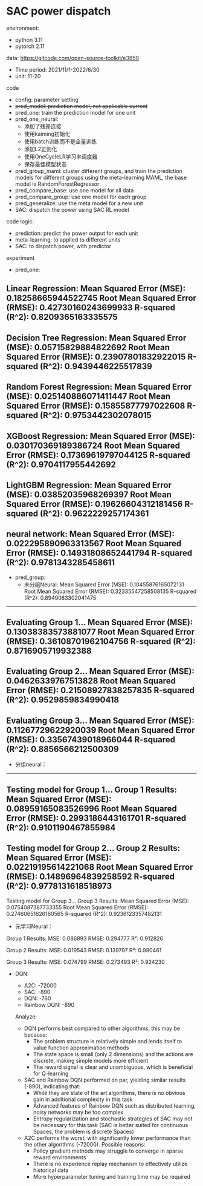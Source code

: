 # SAC power dispatch

environment:
- python 3.11
- pytorch 2.11

data: https://gitcode.com/open-source-toolkit/e3850
- Time period: 2021/11/1-2022/6/30
- unit: 11-20

code
- config: parameter setting
- ~~pred_model: prediction model, not applicable current~~
- pred_one: train the prediction model for one unit
- pred_one_neural:
  - 添加了残差连接
  - 使用kaiming初始化 
  - 使用batch训练而不是全量训练 
  - 添加L2正则化 
  - 使用OneCycleLR学习率调度器 
  - 保存最佳模型状态
- pred_group_maml: cluster different groups, and train the prediction models for different groups using the meta-learning MAML, the base model is RandomForestRegressor
- pred_compare_base: use one model for all data
- pred_compare_group: use one model for each group
- pred_generalize: use the meta model for a new unit
- SAC: dispatch the power using SAC RL model

code logic:
- prediction: predict the power output for each unit
- meta-learning: to applied to different units
- SAC: to dispatch power, with predictor

experiment
- pred_one:

Linear Regression:
Mean Squared Error (MSE): 0.18258665944522745
Root Mean Squared Error (RMSE): 0.42730160243699933
R-squared (R^2): 0.8209365163335575
--------------------------------------------------
Decision Tree Regression:
Mean Squared Error (MSE): 0.05715829884822692
Root Mean Squared Error (RMSE): 0.23907801832922015
R-squared (R^2): 0.9439446225517839
--------------------------------------------------
Random Forest Regression:
Mean Squared Error (MSE): 0.025140886071411447
Root Mean Squared Error (RMSE): 0.15855877797022608
R-squared (R^2): 0.9753442302078015
--------------------------------------------------
XGBoost Regression:
Mean Squared Error (MSE): 0.030170369189386724
Root Mean Squared Error (RMSE): 0.17369619797044125
R-squared (R^2): 0.9704117955442692
--------------------------------------------------
LightGBM Regression:
Mean Squared Error (MSE): 0.03852035968269397
Root Mean Squared Error (RMSE): 0.19626604312181456
R-squared (R^2): 0.9622229257174361
--------------------------------------------------
neural network:
Mean Squared Error (MSE): 0.022295890963313567
Root Mean Squared Error (RMSE): 0.14931808652441794
R-squared (R^2): 0.9781343285458611
--------------------------------------------------
- pred_group:
  - 未分组Neural:
Mean Squared Error (MSE): 0.10455876165072131
Root Mean Squared Error (RMSE): 0.32335547258508135
R-squared (R^2): 0.8949083302041475
--------------------------------------------------
Evaluating Group 1...
  Mean Squared Error (MSE): 0.13038383573881077
  Root Mean Squared Error (RMSE): 0.36108701962104756
  R-squared (R^2): 0.8716905719932388
--------------------------------------------------
Evaluating Group 2...
  Mean Squared Error (MSE): 0.04626339767513828
  Root Mean Squared Error (RMSE): 0.21508927838257835
  R-squared (R^2): 0.9529859834990418
--------------------------------------------------
Evaluating Group 3...
  Mean Squared Error (MSE): 0.11267729622920039
  Root Mean Squared Error (RMSE): 0.33567439018966044
  R-squared (R^2): 0.8856566212500309
--------------------------------------------------
  - 分组neural： 
--------------------------------------------------
Testing model for Group 1...
Group 1 Results:
  Mean Squared Error (MSE): 0.08959165083526996
  Root Mean Squared Error (RMSE): 0.2993186443161701
  R-squared (R^2): 0.9101190467855984
--------------------------------------------------
Testing model for Group 2...
Group 2 Results:
  Mean Squared Error (MSE): 0.02219195614221068
  Root Mean Squared Error (RMSE): 0.14896964839258592
  R-squared (R^2): 0.9778131618518973
--------------------------------------------------
Testing model for Group 3...
Group 3 Results:
  Mean Squared Error (MSE): 0.0754087387733355
  Root Mean Squared Error (RMSE): 0.27460651626160565
  R-squared (R^2): 0.9236123357482131
  - 元学习Neural：

Group 1 Results:
MSE: 0.086893
RMSE: 0.294777
R²: 0.912826

Group 2 Results:
MSE: 0.019543
RMSE: 0.139797
R²: 0.980461

Group 3 Results:
MSE: 0.074799
RMSE: 0.273493
R²: 0.924230

- DQN:
  - A2C: -72000
  - SAC: -890
  - DQN: -760
  - Rainbow DQN: -890

  Analyze:
  - DQN performs best compared to other algorithms, this may be because:
    - The problem structure is relatively simple and lends itself to value function approximation methods
    - The state space is small (only 2 dimensions) and the actions are discrete, making simple models more efficient 
    - The reward signal is clear and unambiguous, which is beneficial for Q-learning 
  - SAC and Rainbow DQN performed on par, yielding similar results (-890), indicating that:
    - While they are state of the art algorithms, there is no obvious gain in additional complexity in this task 
    - Advanced features of Rainbow DQN such as distributed learning, noisy networks may be too complex
    - Entropy regularization and stochastic strategies of SAC may not be necessary for this task (SAC is better suited for continuous Spaces, the problem is discrete Spaces)
  - A2C performs the worst, with significantly lower performance than the other algorithms (-72000). Possible reasons:
    - Policy gradient methods may struggle to converge in sparse reward environments 
    - There is no experience replay mechanism to effectively utilize historical data 
    - More hyperparameter tuning and training time may be required